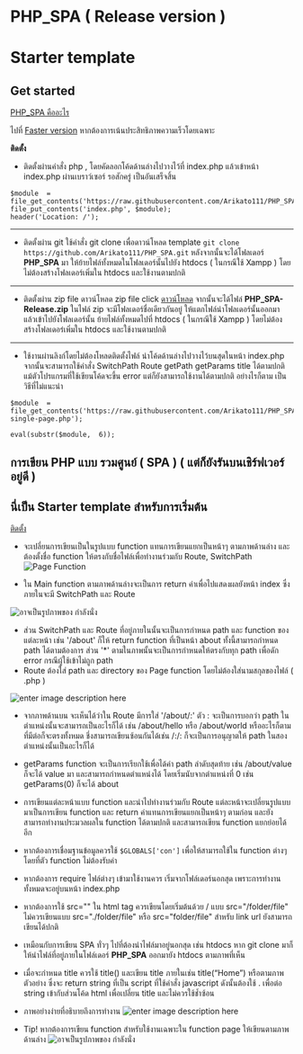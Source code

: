 # PHP_SPA ( Release version )
# Starter template
## Get started

[PHP_SPA คืออะไร](#user-content-%E0%B8%81%E0%B8%B2%E0%B8%A3%E0%B9%80%E0%B8%82%E0%B8%B5%E0%B8%A2%E0%B8%99-php-%E0%B9%81%E0%B8%9A%E0%B8%9A-%E0%B8%A3%E0%B8%A7%E0%B8%A1%E0%B8%A8%E0%B8%B9%E0%B8%99%E0%B8%A2%E0%B9%8C--spa---%E0%B9%81%E0%B8%95%E0%B9%88%E0%B8%81%E0%B9%87%E0%B8%A2%E0%B8%B1%E0%B8%87%E0%B8%A3%E0%B8%B1%E0%B8%99%E0%B8%9A%E0%B8%99%E0%B9%80%E0%B8%8A%E0%B8%B4%E0%B8%A3%E0%B9%8C%E0%B8%9F%E0%B9%80%E0%B8%A7%E0%B8%AD%E0%B8%A3%E0%B9%8C%E0%B8%AD%E0%B8%A2%E0%B8%B9%E0%B9%88%E0%B8%94%E0%B8%B5-)

ไปที่ [Faster version](https://github.com/Arikato111/PHP_SPA/tree/faster#readme) หากต้องการเน้นประสิทธิภาพความเร็วโดยเฉพาะ

**ติดตั้ง**
- ติดตั้งผ่านคำสั่ง php , โดยคัดลอกโค้ดด้านล่างไปวางไว้ที่ index.php แล้วเข้าหน้า index.php ผ่านเบราว์เซอร์ รอสักครู่ เป็นอันเสร็จสิ้น
```
$module  =  file_get_contents('https://raw.githubusercontent.com/Arikato111/PHP_SPA/installer/index.php');
file_put_contents('index.php', $module);
header('Location: /');
```
---
- ติดตั้งผ่าน git
ใช้คำสั่ง git clone เพื่อดาวน์โหลด template 
`git clone https://github.com/Arikato111/PHP_SPA.git`
หลังจากนั้นจะได้โฟลเดอร์ **PHP_SPA** มา ให้ย้ายไฟล์ทั้งหมดในโฟลเดอร์นั้นไปยัง htdocs ( ในกรณีใช้ Xampp ) โดยไม่ต้องสร้างโฟลเดอร์เพิ่มใน htdocs และใช้งานตามปกติ

---
- ติดตั้งผ่าน zip file ดาวน์โหลด zip file 
click [ดาวน์โหลด](https://github.com/Arikato111/PHP_SPA/archive/refs/heads/Release.zip) จากนั้นจะได้ไฟล๋ **PHP_SPA-Release.zip** ในไฟล์ zip จะมีโฟลเดอร์ชื่อเดียวกันอยู่ ให้แตกไฟล์นำโฟลเดอร์นั้นออกมา แล้วเข้าไปยังโฟลเดอร์นั้น 
ย้ายไฟล์ทั้งหมดไปที่ htdocs ( ในกรณีใช้ Xampp ) โดยไม่ต้องสร้างโฟลเดอร๋เพิ่มใน htdocs และใช้งานตามปกติ

---
- ใช้งานผ่านลิงก์โดยไม่ต้องโหลดติดตั้งไฟล์
นำโค้ดด้านล่างไปวางไว้บนสุดในหน้า index.php จากนั้นจะสามารถใช้คำสั่ง SwitchPath Route getPath getParams title ได้ตามปกติ แม้ตัวโปรแกรมที่ใช้เขียนโค้ดจะขึ้น error แต่ก็ยังสามารถใช้งานได้ตามปกติ อย่างไรก็ตาม เป็นวิธีที่ไม่แนะนำ
```
$module  =  file_get_contents('https://raw.githubusercontent.com/Arikato111/PHP_SPA/Release/modules/wisit-single-page.php');

eval(substr($module,  6));
```


## การเขียน PHP แบบ รวมศูนย์ ( SPA ) ( แต่ก็ยังรันบนเชิร์ฟเวอร์อยู่ดี )
 
## นี่เป็น Starter template สำหรับการเริ่มต้น
[ติดตั้ง](#user-content-get-started)

- จะเปลี่ยนการเขียนเป็นในรูปแบบ function แทนการเขียนแยกเป็นหน้าๆ ตามภาพด้านล่าง และต้องตั้งชื่อ function ให้ตรงกับชื่อไฟล์เพื่อทำงานร่วมกับ Route, SwitchPath
![Page Function](https://video.fubp1-1.fna.fbcdn.net/v/t39.30808-6/285375163_389169656507699_8902516487686966315_n.png?_nc_cat=104&ccb=1-7&_nc_sid=730e14&_nc_ohc=SBI_jLWQu0sAX-Y4Z7b&_nc_ht=video.fubp1-1.fna&oh=00_AT-u0OUFgEB3rY9V4es1-iUHHEaBjUWJ1KJsZgs4fFXE2g&oe=629EC2C5)

 - ใน Main function ตามภาพด้านล่างจะเป็นการ return ค่าเพื่อไปแสดงผลยังหน้า index ซึ่งภายในจะมี SwitchPath และ Route

![อาจเป็นรูปภาพของ กำลังนั่ง](https://video.fubp1-1.fna.fbcdn.net/v/t39.30808-6/285473366_389169629841035_1969473450733964415_n.png?_nc_cat=108&ccb=1-7&_nc_sid=730e14&_nc_ohc=Q8b3JQdaR54AX9zzc7e&_nc_ht=video.fubp1-1.fna&oh=00_AT8GRTsqFPQH_R0ae9ncQJqK65Ue7nf91Dke_B_O8daJug&oe=629E4C66)


- ส่วน SwitchPath และ Route ที่อยู่ภายในนั้นจะเป็นการกำหนด path และ function ของแต่ละหน้า เช่น '/about' ก็ให้ return function ที่เป็นหน้า about ทั้งนี้สามารถกำหนด path ได้ตามต้องการ ส่วน '*' ตามในภาพนั้นจะเป็นการกำหนดให้ตรงกับทุก path เพื่อดัก error กรณีผู้ใช้เข้าไม่ถูก path
- Route ต้องใส่ path และ directory ของ Page function โดยไม่ต้องใส่นามสกุลของไฟล์ ( .php )

![enter image description here](https://video.fubp1-1.fna.fbcdn.net/v/t39.30808-6/285822954_389177159840282_4358641054589664898_n.png?_nc_cat=102&ccb=1-7&_nc_sid=dbeb18&_nc_ohc=OE-8vAWeDKEAX_J0ERH&_nc_ht=video.fubp1-1.fna&oh=00_AT_tjcxRkszbbObKYCXQJxzEJlUWtWd0K0Mz6vrJw_SQmw&oe=629FAB71)
- จากภาพด้านบน จะเห็นได้ว่าใน Route มีการใส่ '/about/:' ตัว : จะเป็นการบอกว่า path ในตำแหน่งนั้นจะสามารถเป็นอะไรก็ได้ เช่น /about/hello หรือ /about/world หรืออะไรก็ตามที่มีต่อก็จะตรงทั้งหมด ชึ่งสามารถเขียนซ้อนกันได้เช่น /:/: ก็จะเป็นการอนุญาตให้ path ในสองตำแหน่งนั้นเป็นอะไรก็ได้

- getParams function จะเป็นการเรียกใช้เพื่อได้ค่า path ลำดับสุดท้าย เช่น /about/value ก็จะได้ value มา และสามารถกำหนดตำแหน่งได้ โดยเริ่มนับจากตำแหน่งที่ 0 เช่น getParams(0) ก็จะได้ about

- การเขียนแต่ละหน้าแบบ function และนำไปทำงานร่วมกับ Route แต่ละหน้าจะเปลี่ยนรูปแบบมาเป็นการเขียน function และ return ค่าแทนการเขียนแยกเป็นหน้าๆ ตามก่อน และยังสามารถทำงานประมวลผลใน function ได้ตามปกติ และสามารถเขียน function แยกย่อยได้อีก

- หากต้องการเชื่อมฐานข้อมูลควรใช้ `$GLOBALS['con']` เพื่อให้สามารถใช้ใน function ต่างๆ โดยที่ตัว function ไม่ต้องรับค่า
- หากต้องการ require ไฟล์ต่างๆ เข้ามาใช้งานควร เริ่มจากโฟล์เดอร์นอกสุด เพราะการทำงานทั้งหมดจะอยู่บนหน้า index.php
- หากต้องการใช้ src="" ใน html tag ควรเขียนโดยเริ่มต้นด้วย / แบบ src="/folder/file" ไม่ควรเขียนแบบ src="./folder/file" หรือ src="folder/file" สำหรับ link url ยังสามารถเขียนได้ปกติ 

- เหมือนกับการเขียน SPA ทั่วๆ ไปที่ต้องนำไฟล์มาอยู่นอกสุด เช่น htdocs หาก git clone มาก็ให้นำไฟล์ที่อยู่ภายในโฟล์เดอร์ **PHP_SPA** ออกมายัง htdocs ตามภาพที่เห็น

- เมื่อจะกำหนด title ควรใช้ title() และเขียน title ภายในเช่น title(“Home”) หรือตามภาพตัวอย่าง ซึ่งจะ return string ที่เป็น script ที่ใช้คำสั่ง javascript ดังนั้นต้องใช้ . เพื่อต่อ string เข้ากับส่วนโค้ด html เพื่อเปลี่ยน title และไม่ควรใช้ช้ำซ้อน

- ภาพอย่างง่ายที่อธิบายถึงการทำงาน
![enter image description here](https://video.fubp1-1.fna.fbcdn.net/v/t39.30808-6/285766996_389190946505570_154817679611289759_n.jpg?_nc_cat=102&ccb=1-7&_nc_sid=730e14&_nc_ohc=pX2dOit_f6MAX_eZBwn&_nc_ht=video.fubp1-1.fna&oh=00_AT_dxT0syDvlB6_z-c3cT7A4c6TgQnQwWppN-MHZx2Qfmw&oe=629FD480)

- Tip! หากต้องการเขียน function สำหรับใช้งานเฉพาะใน function page ให้เขียนตามภาพด้านล่าง
![อาจเป็นรูปภาพของ กำลังนั่ง](https://video.fubp1-1.fna.fbcdn.net/v/t39.30808-6/284921350_386554703435861_6912134901672407422_n.png?_nc_cat=105&ccb=1-7&_nc_sid=730e14&_nc_ohc=m353nNF9-2gAX9EOw0X&tn=tUFQlMH_65maGc9_&_nc_ht=video.fubp1-1.fna&oh=00_AT9w4SY7TrhhinH6dccjayTJNpOF0bjtRx9vPzI-Hh1JUA&oe=629FFD0D)
